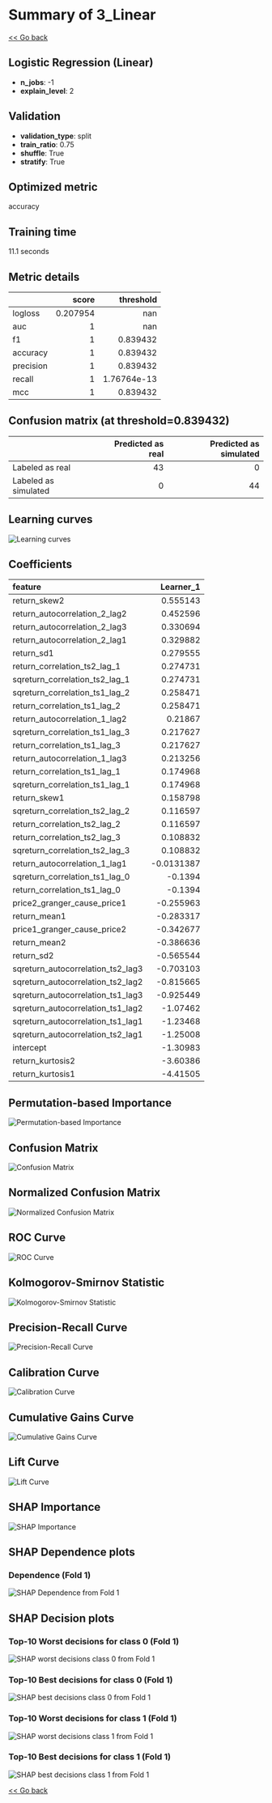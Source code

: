 # Summary of 3_Linear

[<< Go back](../README.md)


## Logistic Regression (Linear)
- **n_jobs**: -1
- **explain_level**: 2

## Validation
 - **validation_type**: split
 - **train_ratio**: 0.75
 - **shuffle**: True
 - **stratify**: True

## Optimized metric
accuracy

## Training time

11.1 seconds

## Metric details
|           |    score |     threshold |
|:----------|---------:|--------------:|
| logloss   | 0.207954 | nan           |
| auc       | 1        | nan           |
| f1        | 1        |   0.839432    |
| accuracy  | 1        |   0.839432    |
| precision | 1        |   0.839432    |
| recall    | 1        |   1.76764e-13 |
| mcc       | 1        |   0.839432    |


## Confusion matrix (at threshold=0.839432)
|                      |   Predicted as real |   Predicted as simulated |
|:---------------------|--------------------:|-------------------------:|
| Labeled as real      |                  43 |                        0 |
| Labeled as simulated |                   0 |                       44 |

## Learning curves
![Learning curves](learning_curves.png)

## Coefficients
| feature                           |   Learner_1 |
|:----------------------------------|------------:|
| return_skew2                      |   0.555143  |
| return_autocorrelation_2_lag2     |   0.452596  |
| return_autocorrelation_2_lag3     |   0.330694  |
| return_autocorrelation_2_lag1     |   0.329882  |
| return_sd1                        |   0.279555  |
| return_correlation_ts2_lag_1      |   0.274731  |
| sqreturn_correlation_ts2_lag_1    |   0.274731  |
| sqreturn_correlation_ts1_lag_2    |   0.258471  |
| return_correlation_ts1_lag_2      |   0.258471  |
| return_autocorrelation_1_lag2     |   0.21867   |
| sqreturn_correlation_ts1_lag_3    |   0.217627  |
| return_correlation_ts1_lag_3      |   0.217627  |
| return_autocorrelation_1_lag3     |   0.213256  |
| return_correlation_ts1_lag_1      |   0.174968  |
| sqreturn_correlation_ts1_lag_1    |   0.174968  |
| return_skew1                      |   0.158798  |
| sqreturn_correlation_ts2_lag_2    |   0.116597  |
| return_correlation_ts2_lag_2      |   0.116597  |
| return_correlation_ts2_lag_3      |   0.108832  |
| sqreturn_correlation_ts2_lag_3    |   0.108832  |
| return_autocorrelation_1_lag1     |  -0.0131387 |
| sqreturn_correlation_ts1_lag_0    |  -0.1394    |
| return_correlation_ts1_lag_0      |  -0.1394    |
| price2_granger_cause_price1       |  -0.255963  |
| return_mean1                      |  -0.283317  |
| price1_granger_cause_price2       |  -0.342677  |
| return_mean2                      |  -0.386636  |
| return_sd2                        |  -0.565544  |
| sqreturn_autocorrelation_ts2_lag3 |  -0.703103  |
| sqreturn_autocorrelation_ts2_lag2 |  -0.815665  |
| sqreturn_autocorrelation_ts1_lag3 |  -0.925449  |
| sqreturn_autocorrelation_ts1_lag2 |  -1.07462   |
| sqreturn_autocorrelation_ts1_lag1 |  -1.23468   |
| sqreturn_autocorrelation_ts2_lag1 |  -1.25008   |
| intercept                         |  -1.30983   |
| return_kurtosis2                  |  -3.60386   |
| return_kurtosis1                  |  -4.41505   |


## Permutation-based Importance
![Permutation-based Importance](permutation_importance.png)
## Confusion Matrix

![Confusion Matrix](confusion_matrix.png)


## Normalized Confusion Matrix

![Normalized Confusion Matrix](confusion_matrix_normalized.png)


## ROC Curve

![ROC Curve](roc_curve.png)


## Kolmogorov-Smirnov Statistic

![Kolmogorov-Smirnov Statistic](ks_statistic.png)


## Precision-Recall Curve

![Precision-Recall Curve](precision_recall_curve.png)


## Calibration Curve

![Calibration Curve](calibration_curve_curve.png)


## Cumulative Gains Curve

![Cumulative Gains Curve](cumulative_gains_curve.png)


## Lift Curve

![Lift Curve](lift_curve.png)



## SHAP Importance
![SHAP Importance](shap_importance.png)

## SHAP Dependence plots

### Dependence (Fold 1)
![SHAP Dependence from Fold 1](learner_fold_0_shap_dependence.png)

## SHAP Decision plots

### Top-10 Worst decisions for class 0 (Fold 1)
![SHAP worst decisions class 0 from Fold 1](learner_fold_0_shap_class_0_worst_decisions.png)
### Top-10 Best decisions for class 0 (Fold 1)
![SHAP best decisions class 0 from Fold 1](learner_fold_0_shap_class_0_best_decisions.png)
### Top-10 Worst decisions for class 1 (Fold 1)
![SHAP worst decisions class 1 from Fold 1](learner_fold_0_shap_class_1_worst_decisions.png)
### Top-10 Best decisions for class 1 (Fold 1)
![SHAP best decisions class 1 from Fold 1](learner_fold_0_shap_class_1_best_decisions.png)

[<< Go back](../README.md)
